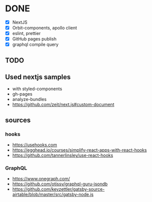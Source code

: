# DONE

- [x] NextJS
- [x] Orbit-components, apollo client
- [x] eslint, prettier
- [x] GitHub pages publish
- [x] graphql compile query

## TODO

## Used nextjs samples

- with styled-components
- gh-pages
- analyze-bundles
- https://github.com/zeit/next.js#custom-document

## sources

### hooks

- https://usehooks.com
- https://egghead.io/courses/simplify-react-apps-with-react-hooks
- https://github.com/tannerlinsley/use-react-hooks

### GraphQL

- https://www.onegraph.com/
- https://github.com/otissv/graphql-guru-jsondb
- https://github.com/kevzettler/gatsby-source-airtable/blob/master/src/gatsby-node.js

